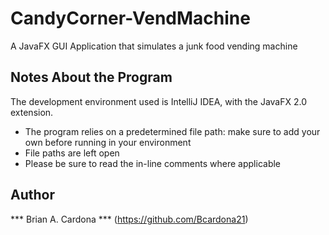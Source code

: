 # CandyCorner-VendMachine
A JavaFX GUI Application that simulates a junk food vending machine

## Notes About the Program
The development environment used is IntelliJ IDEA, with the JavaFX 2.0 extension.

- The program relies on a predetermined file path: make sure to add your own before running in your environment
- File paths are left open 
- Please be sure to read the in-line comments where applicable
   
## Author

*** Brian A. Cardona *** (https://github.com/Bcardona21)
